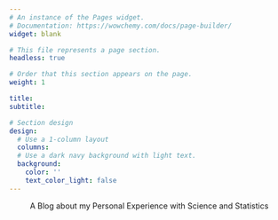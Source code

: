 ```yaml
---
# An instance of the Pages widget.
# Documentation: https://wowchemy.com/docs/page-builder/
widget: blank

# This file represents a page section.
headless: true

# Order that this section appears on the page.
weight: 1

title: 
subtitle: 

# Section design
design:
  # Use a 1-column layout
  columns: 
  # Use a dark navy background with light text.
  background:
    color: ''
    text_color_light: false
---
```


<center>

<p style="font-family: monaco; font-size:11pt">

A Blog about my Personal Experience with Science and Statistics

</p>

</center>
